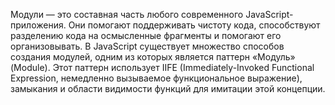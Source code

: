 Модули — это составная часть любого современного JavaScript-приложения. Они помогают поддерживать чистоту кода, способствуют разделению кода на осмысленные фрагменты и помогают его организовывать. В JavaScript существует множество способов создания модулей, одним из которых является паттерн «Модуль» (Module). Этот паттерн использует IIFE (Immediately-Invoked Functional Expression, немедленно вызываемое функциональное выражение), замыкания и области видимости функций для имитации этой концепции.
